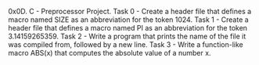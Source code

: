 0x0D. C - Preprocessor Project.
Task 0 - Create a header file that defines a macro named SIZE as an
 abbreviation for the token 1024.
Task 1 - Create a header file that defines a macro named PI as an
abbreviation for the token 3.14159265359.
Task 2 - Write a program that prints the name of the file it was
compiled from, followed by a new line.
Task 3 - Write a function-like macro ABS(x) that computes the
absolute value of a number x.

